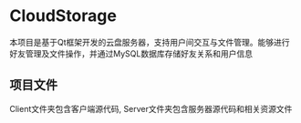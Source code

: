 # CloudStorage
本项目是基于Qt框架开发的云盘服务器，支持用户间交互与文件管理。能够进行好友管理及文件操作，并通过MySQL数据库存储好友关系和用户信息

## 项目文件  
Client文件夹包含客户端源代码, Server文件夹包含服务器源代码和相关资源文件  
